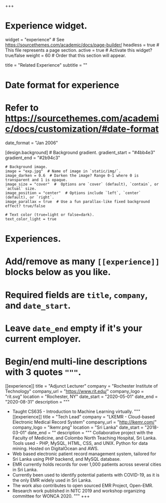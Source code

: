 +++
# Experience widget.
widget = "experience"  # See https://sourcethemes.com/academic/docs/page-builder/
headless = true  # This file represents a page section.
active = true  # Activate this widget? true/false
weight = 60  # Order that this section will appear.

title = "Related Experience"
subtitle = ""

# Date format for experience
#   Refer to https://sourcethemes.com/academic/docs/customization/#date-format
date_format = "Jan 2006"

[design.background]
    # Background gradient.
    gradient_start = "#4bb4e3"
    gradient_end = "#2b94c3"
    
    # Background image.
    image = "exp.jpg"  # Name of image in `static/img/`.
    image_darken = 0.6  # Darken the image? Range 0-1 where 0 is transparent and 1 is opaque.
    image_size = "cover"  #  Options are `cover` (default), `contain`, or `actual` size.
    image_position = "center"  # Options include `left`, `center` (default), or `right`.
    image_parallax = true  # Use a fun parallax-like fixed background effect? true/false

    # Text color (true=light or false=dark).
    text_color_light = true
# Experiences.
#   Add/remove as many `[[experience]]` blocks below as you like.
#   Required fields are `title`, `company`, and `date_start`.
#   Leave `date_end` empty if it's your current employer.
#   Begin/end multi-line descriptions with 3 quotes `"""`.


[[experience]]
  title = "Adjunct Lecturer"
  company = "Rochester Institute of Technology"
  company_url = "https://www.rit.edu/"
  company_logo = "rit.svg"
  location = "Rochester, NY"
  date_start = "2020-05-01"
  date_end = "2020-08-31"
  description = """
  * Taught CS635 - Introduction to Machine Learning virtually.
  """
[[experience]]
  title = "Tech Lead"
  company = "LKEMR - Cloud-based Electronic Medical Record System"
  company_url = "http://lkemr.com/"
  company_logo = "lkemr.png"
  location = "Sri Lanka"
  date_start = "2018-03-01"
  date_end = ""
  description = """
Collaborative project with the Faculty of Medicine, and Colombo North Teaching Hospital, Sri Lanka.
Tools used - PHP, MySQL, HTML, CSS, and UNIX. Python for data mining. Hosted on DigitalOcean and AWS.
  * Web based electronic patient record management system, tailored for Sri Lanka using PHP backend, and MySQL database. 
  * EMR currently holds records for over 1,000 patients across several cities in Sri Lanka.
  * Currently been used to identify potential patients with COVID-19, as it is the only EMR widely used in Sri Lanka. 
  * The work also contributes to open sourced EMR Project, Open-EMR.
  * Research work published in NITC 2019 and workshop organizing committee for WONCA 2020.
  """
+++

